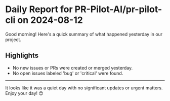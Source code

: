 # Daily Report for PR-Pilot-AI/pr-pilot-cli on 2024-08-12

Good morning! Here's a quick summary of what happened yesterday in our project.

## Highlights
- No new issues or PRs were created or merged yesterday.
- No open issues labeled 'bug' or 'critical' were found.

---

It looks like it was a quiet day with no significant updates or urgent matters. Enjoy your day! 😊
